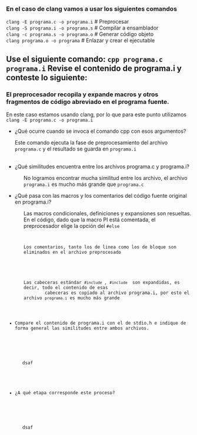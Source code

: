 <h3>En el caso de clang vamos a usar los siguientes comandos</h3>
<code>clang -E programa.c -o programa.i</code>  # Preprocesar <br>
<code>clang -S programa.i -o programa.s</code>  # Compilar a ensamblador <br>
<code>clang -c programa.s -o programa.o</code>  # Generar código objeto <br>
<code>clang programa.o -o programa</code>   # Enlazar y crear el ejecutable <br>


<h2>Use el siguiente comando: <code>cpp programa.c programa.i</code> Revise el contenido de programa.i y conteste lo siguiente:</h2>
<h3>El preprocesador recopila y expande macros y otros fragmentos de código abreviado en el programa fuente.</h3>
<p>En este caso estamos usando clang, por lo que para este punto utilizamos <code>clang -E programa.c -o programa.i</code></p>
<ul>
    <li>¿Qué ocurre cuando se invoca el comando cpp con esos argumentos?</li>
        <p>Este comando ejecuta la fase de preprocesamiento del archivo <code>programa.c</code> y el resultado se guarda en <code>programa.i</code></p><br>
    <li>¿Qué similitudes encuentra entre los archivos programa.c y programa.i?</li>
    <ul>
        <p>No logramos encontrar mucha similitud entre los archivo, el archivo <code>programa.i</code> es mucho más grande que <code>programa.c</code></p>
    </ul>
    <li>¿Qué pasa con las macros y los comentarios del código fuente original en programa.i?</li>
    <ul>
        <p>Las macros condicionales, definiciones y expansiones son resueltas. En el código, dado que la macro PI está comentada, el preprocesador elige la 
        opción del <code>#else</code</p><br>
        <p>Los comentarios, tanto los de linea como los de bloque son eliminados en el archivo preprocesado</p><br>
        <p>Las cabeceras estándar <code>#include <stdio.h></code>, <code>#include <stdlib.h></code> son expandidas, es decir, todo el contenido de esas 
        cabeceras es copiado al archivo programa.i, por esto el archivo <code>programa.i</code> es mucho más grande
    </ul>
    <li>Compare el contenido de programa.i con el de stdio.h e indique de forma general las similitudes entre ambos archivos.</li>
    <ul>
        <p>dsaf</p>
    </ul>
    <li>¿A qué etapa corresponde este proceso?</li>
    <ul>
        <p>dsaf</p>
    </ul>
</ul>